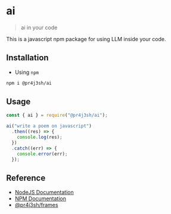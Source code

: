 # ai

> ai in your code

This is a javascript npm package for using LLM inside your code.

## Installation

- Using `npm`

```bash
npm i @pr4j3sh/ai
```

## Usage

```js
const { ai } = require("@pr4j3sh/ai");

ai("write a poem on javascript")
  .then((res) => {
    console.log(res);
  })
  .catch((err) => {
    console.error(err);
  });
```

## Reference

- [NodeJS Documentation](https://nodejs.org/en/learn/getting-started/introduction-to-nodejs)
- [NPM Documentation](https://docs.npmjs.com/)
- [@pr4j3sh/frames](https://pr4j3sh.github.io/frames/)
